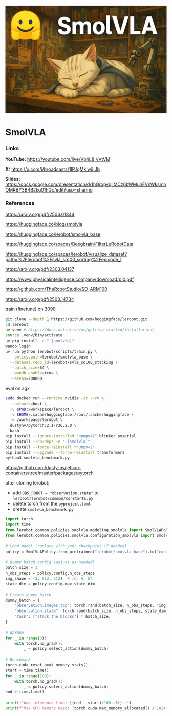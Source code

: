 ![thumbnail](thumbnail.png)

# SmolVLA

### Links

**YouTube:** https://youtube.com/live/VbhL8_vVtVM

**X:** https://x.com/i/broadcasts/1lPJqMklwjLJb

**Slides:** https://docs.google.com/presentation/d/1hGropvqiiMCz6bWMunFVnWksmhQMRBY3B4B2kg01hGc/edit?usp=sharing

### References

https://arxiv.org/pdf/2506.01844

https://huggingface.co/blog/smolvla

https://huggingface.co/lerobot/smolvla_base

https://huggingface.co/spaces/Beegbrain/FilterLeRobotData

https://huggingface.co/spaces/lerobot/visualize_dataset?path=%2Flerobot%2Fsvla_so100_sorting%2Fepisode_1

https://arxiv.org/pdf/2303.04137

https://www.physicalintelligence.company/download/pi0.pdf

https://github.com/TheRobotStudio/SO-ARM100

https://arxiv.org/pdf/2503.14734


train (finetune) on 3090
```bash
git clone --depth 1 https://github.com/huggingface/lerobot.git
cd lerobot
uv venv # https://docs.astral.sh/uv/getting-started/installation/
source .venv/bin/activate
uv pip install -e ".[smolvla]"
wandb login
uv run python lerobot/scripts/train.py \
  --policy.path=lerobot/smolvla_base \
  --dataset.repo_id=lerobot/svla_so100_stacking \
  --batch_size=64 \
  --wandb.enable=true \
  --steps=200000
```

eval on agx
```bash
sudo docker run --runtime nvidia -it --rm \
  --network=host \
  -v $PWD:/workspace/lerobot \
  -v $HOME/.cache/huggingface:/root/.cache/huggingface \
  -w /workspace/lerobot \
  dustynv/pytorch:2.1-r36.2.0 \
  bash
pip install --ignore-installed "numpy<2" blinker pyserial
pip install --no-deps -e ".[smolvla]"
pip install --force-reinstall "numpy<2"
pip install --upgrade --force-reinstall transformers
python3 smolvla_benchmark.py
```
https://github.com/dusty-nv/jetson-containers/tree/master/packages/pytorch

after cloning lerobot:
- add `OBS_ROBOT = "observation.state"` to `lerobot/lerobot/common/constants.py`
- delete torch from the `pyproject.toml`
- create `smolvla_benchmark.py`

```python
import torch
import time
from lerobot.common.policies.smolvla.modeling_smolvla import SmolVLAPolicy
from lerobot.common.policies.smolvla.configuration_smolvla import SmolVLAConfig

# Load model (replace with your checkpoint if needed)
policy = SmolVLAPolicy.from_pretrained("lerobot/smolvla_base").to("cuda")

# Dummy batch config (adjust as needed)
batch_size = 1
n_obs_steps = policy.config.n_obs_steps
img_shape = (3, 512, 512)  # (C, H, W)
state_dim = policy.config.max_state_dim

# Create dummy batch
dummy_batch = {
    "observation.images.top": torch.rand(batch_size, n_obs_steps, *img_shape, device="cuda"),
    "observation.state": torch.rand(batch_size, n_obs_steps, state_dim, device="cuda"),
    "task": ["stack the blocks"] * batch_size,
}

# Warmup
for _ in range(3):
    with torch.no_grad():
        _ = policy.select_action(dummy_batch)

# Benchmark
torch.cuda.reset_peak_memory_stats()
start = time.time()
for _ in range(100):
    with torch.no_grad():
        _ = policy.select_action(dummy_batch)
end = time.time()

print(f"Avg inference time: {(end - start)/100:.6f} s")
print(f"Max GPU memory used: {torch.cuda.max_memory_allocated() / 1024**2:.2f} MB")
```